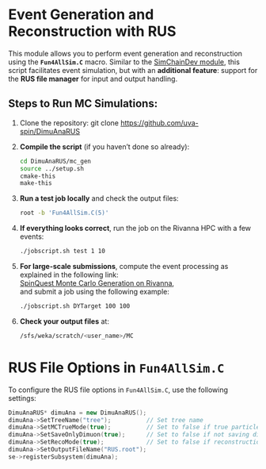 # Event Generation and Reconstruction with RUS

This module allows you to perform event generation and reconstruction using the **`Fun4AllSim.C`** macro. Similar to the [SimChainDev module](https://github.com/E1039-Collaboration/e1039-analysis/tree/master/SimChainDev), this script facilitates event simulation, but with an **additional feature**: support for the **RUS file manager** for input and output handling.


## Steps to Run MC Simulations:
1. Clone the repository:
   git clone https://github.com/uva-spin/DimuAnaRUS 

2. **Compile the script** (if you haven’t done so already):
    ```bash
    cd DimuAnaRUS/mc_gen 
    source ../setup.sh    
    cmake-this
    make-this
    ```
3. **Run a test job locally** and check the output files:
    ```bash
    root -b 'Fun4AllSim.C(5)'
    ```
4. **If everything looks correct**, run the job on the Rivanna HPC with a few events:
    ```bash
    ./jobscript.sh test 1 10
    ```
5. **For large-scale submissions**, compute the event processing as explained in the following link:  
   [SpinQuest Monte Carlo Generation on Rivanna](https://confluence.admin.virginia.edu/display/twist/SpinQuest+Monte+Carlo+Generation+on+Rivanna),  
   and submit a job using the following example:
    ```bash
    ./jobscript.sh DYTarget 100 100
    ```
6. **Check your output files** at:
    ```bash
    /sfs/weka/scratch/<user_name>/MC

# RUS File Options in `Fun4AllSim.C`

To configure the RUS file options in `Fun4AllSim.C`, use the following settings:

```cpp
DimuAnaRUS* dimuAna = new DimuAnaRUS();
dimuAna->SetTreeName("tree");          // Set tree name
dimuAna->SetMCTrueMode(true);          // Set to false if true particle info is not needed
dimuAna->SetSaveOnlyDimuon(true);      // Set to false if not saving dimuons
dimuAna->SetRecoMode(true);            // Set to false if reconstruction is not needed
dimuAna->SetOutputFileName("RUS.root");
se->registerSubsystem(dimuAna);

